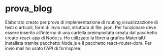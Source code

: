 # prova_blog
Elaborato creato per prova di implementazione di routing,visualizzazione di testi o articoli, form di invio mail, struttura di file .json.
Per funzionare deve essere inserito all'interno di una cartella preimpostata creata dal pacchetto create-react-app di Node.js. Ho utilizzato la libreria grafica MaterialUI installata tramite pacchetto Node.js e il pacchetto react-router-dom. Per invio mail ho usato l'API di formspree.
